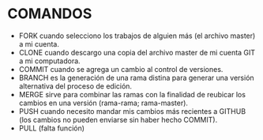 # COMANDOS 
* FORK cuando selecciono los trabajos de alguien más (el archivo master) a mi cuenta.
* CLONE cuando descargo una copia del archivo master de mi cuenta GIT a mi computadora.
* COMMIT cuando se agrega un cambio al control de versiones.
* BRANCH es la generación de una rama distina para generar una versión alternativa del proceso de edición.
* MERGE sirve para combinar las ramas con la finalidad de reubicar los cambios en una versión (rama-rama; rama-master).
* PUSH cuando necesito mandar mis cambios más recientes a GITHUB (los cambios no pueden enviarse sin haber hecho COMMIT).
* PULL (falta función)


